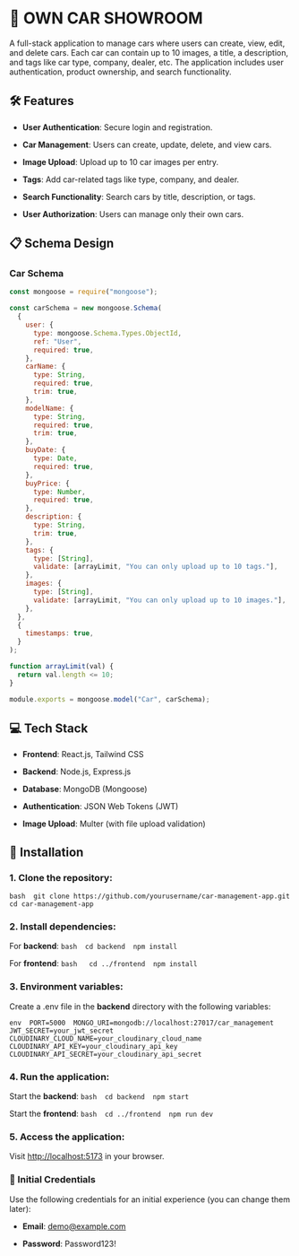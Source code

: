 🚗 OWN CAR SHOWROOM
===================

A full-stack application to manage cars where users can create, view, edit, and delete cars. Each car can contain up to 10 images, a title, a description, and tags like car type, company, dealer, etc. The application includes user authentication, product ownership, and search functionality.

🛠 Features
-----------

*   **User Authentication**: Secure login and registration.
    
*   **Car Management**: Users can create, update, delete, and view cars.
    
*   **Image Upload**: Upload up to 10 car images per entry.
    
*   **Tags**: Add car-related tags like type, company, and dealer.
    
*   **Search Functionality**: Search cars by title, description, or tags.
    
*   **User Authorization**: Users can manage only their own cars.
    

📋 Schema Design
----------------

### Car Schema
```javascript
const mongoose = require("mongoose");

const carSchema = new mongoose.Schema(
  {
    user: {
      type: mongoose.Schema.Types.ObjectId,
      ref: "User",
      required: true,
    },
    carName: {
      type: String,
      required: true,
      trim: true,
    },
    modelName: {
      type: String,
      required: true,
      trim: true,
    },
    buyDate: {
      type: Date,
      required: true,
    },
    buyPrice: {
      type: Number,
      required: true,
    },
    description: {
      type: String,
      trim: true,
    },
    tags: {
      type: [String],
      validate: [arrayLimit, "You can only upload up to 10 tags."],
    },
    images: {
      type: [String],
      validate: [arrayLimit, "You can only upload up to 10 images."],
    },
  },
  {
    timestamps: true,
  }
);

function arrayLimit(val) {
  return val.length <= 10;
}

module.exports = mongoose.model("Car", carSchema);

```


💻 Tech Stack
-------------

*   **Frontend**: React.js, Tailwind CSS
    
*   **Backend**: Node.js, Express.js
    
*   **Database**: MongoDB (Mongoose)
    
*   **Authentication**: JSON Web Tokens (JWT)
    
*   **Image Upload**: Multer (with file upload validation)
    

🚀 Installation
---------------

### 1\. Clone the repository:
` bash  git clone https://github.com/yourusername/car-management-app.git  cd car-management-app   `

### 2\. Install dependencies:

For **backend**:
` bash  cd backend  npm install   `

For **frontend**:
` bash   cd ../frontend  npm install   `

### 3\. Environment variables:

Create a .env file in the **backend** directory with the following variables:

` env  PORT=5000  MONGO_URI=mongodb://localhost:27017/car_management  JWT_SECRET=your_jwt_secret  CLOUDINARY_CLOUD_NAME=your_cloudinary_cloud_name  CLOUDINARY_API_KEY=your_cloudinary_api_key  CLOUDINARY_API_SECRET=your_cloudinary_api_secret   `

### 4\. Run the application:

Start the **backend**:
` bash  cd backend  npm start   `

Start the **frontend**:
` bash  cd ../frontend  npm run dev   `

### 5\. Access the application:

Visit [http://localhost:5173](http://localhost:5173) in your browser.

### 🔑 Initial Credentials

Use the following credentials for an initial experience (you can change them later):

*   **Email**: demo@example.com
    
*   **Password**: Password123!

